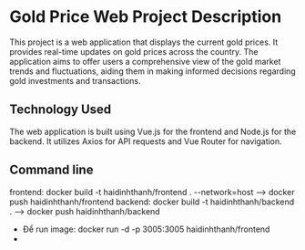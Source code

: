 # Gold Price Web Project Description

This project is a web application that displays the current gold prices. It provides real-time updates on gold prices across the country. The application aims to offer users a comprehensive view of the gold market trends and fluctuations, aiding them in making informed decisions regarding gold investments and transactions.

## Technology Used

The web application is built using Vue.js for the frontend and Node.js for the backend. It utilizes Axios for API requests and Vue Router for navigation.

## Command line

frontend: docker build -t haidinhthanh/frontend . --network=host --> docker push haidinhthanh/frontend
backend: docker build -t haidinhthanh/backend . --> docker push haidinhthanh/backend


- Để run image:  docker run -d -p 3005:3005 haidinhthanh/frontend
- 